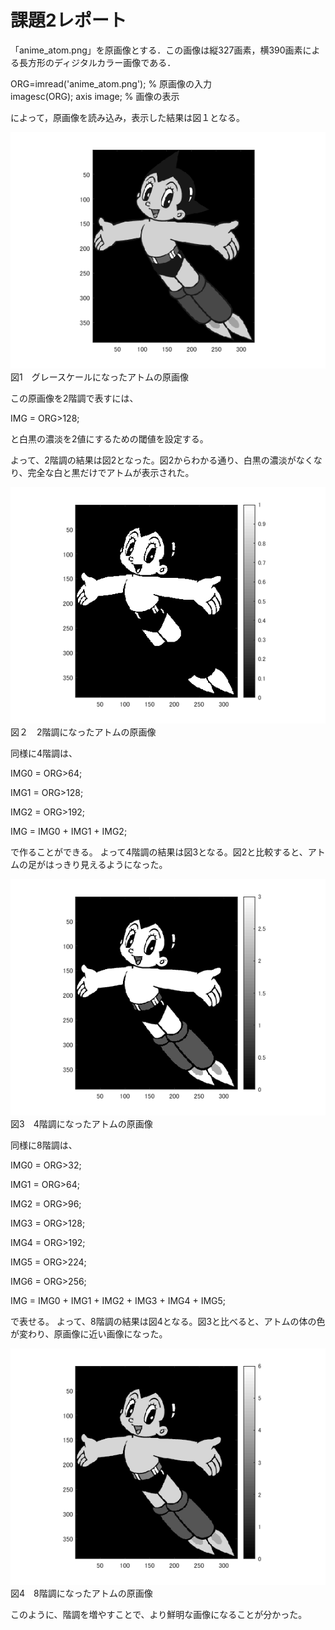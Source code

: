 # 課題2レポート
「anime_atom.png」を原画像とする．この画像は縦327画素，横390画素による長方形のディジタルカラー画像である．

ORG=imread('anime_atom.png'); % 原画像の入力  
imagesc(ORG); axis image; % 画像の表示

によって，原画像を読み込み，表示した結果は図１となる。

![原画像](https://github.com/Takuyaz/lecture_image_processing/blob/master/image/課題2画像入れ/atomgennga.png)  
図1　グレースケールになったアトムの原画像

この原画像を2階調で表すには、

IMG = ORG>128;

と白黒の濃淡を2値にするための閾値を設定する。

よって、2階調の結果は図2となった。図2からわかる通り、白黒の濃淡がなくなり、完全な白と黒だけでアトムが表示された。

![原画像](https://github.com/Takuyaz/lecture_image_processing/blob/master/image/課題2画像入れ/atom2kaityou.png)  
図２　2階調になったアトムの原画像

同様に4階調は、

IMG0 = ORG>64;

IMG1 = ORG>128;

IMG2 = ORG>192;

IMG = IMG0 + IMG1 + IMG2;

で作ることができる。
よって4階調の結果は図3となる。図2と比較すると、アトムの足がはっきり見えるようになった。

![原画像](https://github.com/Takuyaz/lecture_image_processing/blob/master/image/課題2画像入れ/atom4kaityou.png)  
図3　4階調になったアトムの原画像

同様に8階調は、

IMG0 = ORG>32;

IMG1 = ORG>64;

IMG2 = ORG>96;

IMG3 = ORG>128;

IMG4 = ORG>192;

IMG5 = ORG>224;

IMG6 = ORG>256;

IMG = IMG0 + IMG1 + IMG2 + IMG3 + IMG4 + IMG5;

で表せる。
よって、8階調の結果は図4となる。図3と比べると、アトムの体の色が変わり、原画像に近い画像になった。

![原画像](https://github.com/Takuyaz/lecture_image_processing/blob/master/image/課題2画像入れ/atom8kaityou.png)  
図4　8階調になったアトムの原画像

このように、階調を増やすことで、より鮮明な画像になることが分かった。
